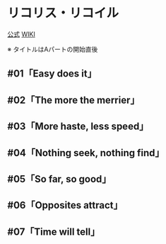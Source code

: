 # リコリス・リコイル

[公式](https://lycoris-recoil.com/) 
[WIKI](https://ja.wikipedia.org/wiki/%E3%83%AA%E3%82%B3%E3%83%AA%E3%82%B9%E3%83%BB%E3%83%AA%E3%82%B3%E3%82%A4%E3%83%AB) 

※ タイトルはAパートの開始直後

## #01「Easy does it」

## #02「The more the merrier」

## #03「More haste, less speed」

## #04「Nothing seek, nothing find」

## #05「So far, so good」

## #06「Opposites attract」

## #07「Time will tell」
